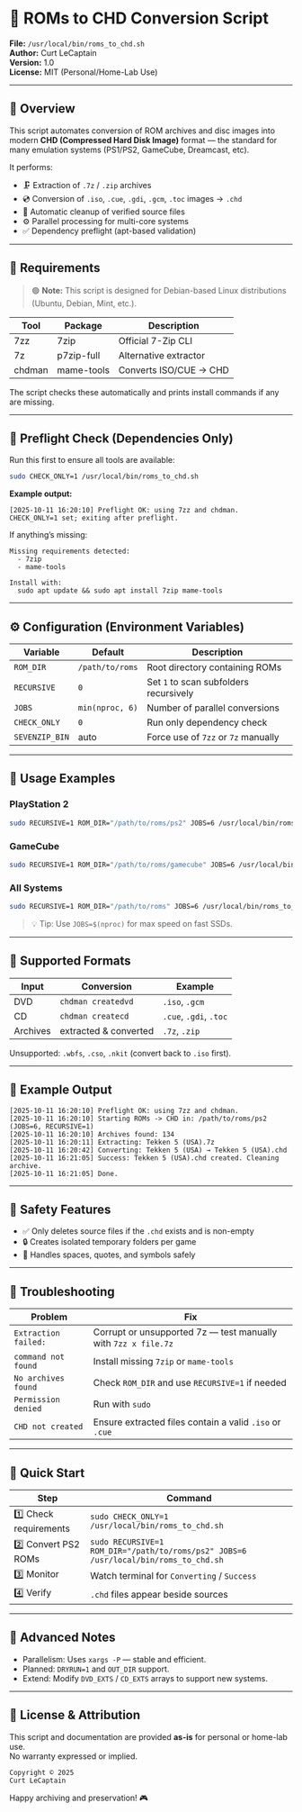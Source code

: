 # 🧩 ROMs to CHD Conversion Script

**File:** `/usr/local/bin/roms_to_chd.sh`  
**Author:** Curt LeCaptain  
**Version:** 1.0  
**License:** MIT (Personal/Home-Lab Use)

---

## 🎯 Overview

This script automates conversion of ROM archives and disc images into modern **CHD (Compressed Hard Disk Image)** format — the standard for many emulation systems (PS1/PS2, GameCube, Dreamcast, etc).

It performs:

- 🗜️ Extraction of `.7z` / `.zip` archives  
- 💿 Conversion of `.iso`, `.cue`, `.gdi`, `.gcm`, `.toc` images → `.chd`  
- 🧹 Automatic cleanup of verified source files  
- ⚙️ Parallel processing for multi-core systems  
- ✅ Dependency preflight (apt-based validation)

---

## 🧰 Requirements

> 🟢 **Note:** This script is designed for Debian-based Linux distributions (Ubuntu, Debian, Mint, etc.).

| Tool | Package | Description |
|------|----------|-------------|
| 7zz | 7zip | Official 7-Zip CLI |
| 7z | p7zip-full | Alternative extractor |
| chdman | mame-tools | Converts ISO/CUE → CHD |

The script checks these automatically and prints install commands if any are missing.

---

## 🧪 Preflight Check (Dependencies Only)

Run this first to ensure all tools are available:

```bash
sudo CHECK_ONLY=1 /usr/local/bin/roms_to_chd.sh
```

**Example output:**
```
[2025-10-11 16:20:10] Preflight OK: using 7zz and chdman.
CHECK_ONLY=1 set; exiting after preflight.
```

If anything’s missing:
```
Missing requirements detected:
  - 7zip
  - mame-tools

Install with:
  sudo apt update && sudo apt install 7zip mame-tools
```

---

## ⚙️ Configuration (Environment Variables)

| Variable | Default | Description |
|-----------|----------|-------------|
| `ROM_DIR` | `/path/to/roms` | Root directory containing ROMs |
| `RECURSIVE` | `0` | Set `1` to scan subfolders recursively |
| `JOBS` | `min(nproc, 6)` | Number of parallel conversions |
| `CHECK_ONLY` | `0` | Run only dependency check |
| `SEVENZIP_BIN` | auto | Force use of `7zz` or `7z` manually |

---

## 🚀 Usage Examples

### PlayStation 2
```bash
sudo RECURSIVE=1 ROM_DIR="/path/to/roms/ps2" JOBS=6 /usr/local/bin/roms_to_chd.sh
```

### GameCube
```bash
sudo RECURSIVE=1 ROM_DIR="/path/to/roms/gamecube" JOBS=6 /usr/local/bin/roms_to_chd.sh
```

### All Systems
```bash
sudo RECURSIVE=1 ROM_DIR="/path/to/roms" JOBS=6 /usr/local/bin/roms_to_chd.sh
```

> 💡 Tip: Use `JOBS=$(nproc)` for max speed on fast SSDs.

---

## 🧩 Supported Formats

| Input | Conversion | Example |
|--------|-------------|----------|
| DVD | `chdman createdvd` | `.iso`, `.gcm` |
| CD | `chdman createcd` | `.cue`, `.gdi`, `.toc` |
| Archives | extracted & converted | `.7z`, `.zip` |

Unsupported: `.wbfs`, `.cso`, `.nkit` (convert back to `.iso` first).

---

## 🧱 Example Output
```
[2025-10-11 16:20:10] Preflight OK: using 7zz and chdman.
[2025-10-11 16:20:10] Starting ROMs -> CHD in: /path/to/roms/ps2 (JOBS=6, RECURSIVE=1)
[2025-10-11 16:20:10] Archives found: 134
[2025-10-11 16:20:11] Extracting: Tekken 5 (USA).7z
[2025-10-11 16:20:42] Converting: Tekken 5 (USA) → Tekken 5 (USA).chd
[2025-10-11 16:21:05] Success: Tekken 5 (USA).chd created. Cleaning archive.
[2025-10-11 16:21:05] Done.
```

---

## 🧹 Safety Features

- ✅ Only deletes source files if the `.chd` exists and is non-empty  
- 🔒 Creates isolated temporary folders per game  
- 🧩 Handles spaces, quotes, and symbols safely  

---

## 🧾 Troubleshooting

| Problem | Fix |
|----------|-----|
| `Extraction failed:` | Corrupt or unsupported 7z — test manually with `7zz x file.7z` |
| `command not found` | Install missing `7zip` or `mame-tools` |
| `No archives found` | Check `ROM_DIR` and use `RECURSIVE=1` if needed |
| `Permission denied` | Run with `sudo` |
| `CHD not created` | Ensure extracted files contain a valid `.iso` or `.cue` |

---

## 🏁 Quick Start

| Step | Command |
|------|----------|
| 1️⃣ Check requirements | `sudo CHECK_ONLY=1 /usr/local/bin/roms_to_chd.sh` |
| 2️⃣ Convert PS2 ROMs | `sudo RECURSIVE=1 ROM_DIR="/path/to/roms/ps2" JOBS=6 /usr/local/bin/roms_to_chd.sh` |
| 3️⃣ Monitor | Watch terminal for `Converting` / `Success` |
| 4️⃣ Verify | `.chd` files appear beside sources |

---

## 🧮 Advanced Notes

- Parallelism: Uses `xargs -P` — stable and efficient.  
- Planned: `DRYRUN=1` and `OUT_DIR` support.  
- Extend: Modify `DVD_EXTS` / `CD_EXTS` arrays to support new systems.

---

## 📜 License & Attribution

This script and documentation are provided **as-is** for personal or home-lab use.  
No warranty expressed or implied.

```
Copyright © 2025
Curt LeCaptain
```

Happy archiving and preservation! 🎮
